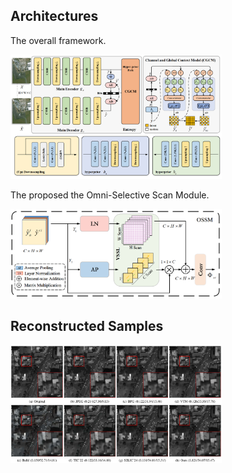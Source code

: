 ## Architectures
The overall framework.

<img src="./assets/framework.png"  style="zoom: 33%;" />

The proposed the Omni-Selective Scan Module.

<img src="./assets/ossm.png"  style="zoom: 33%;" />

## Reconstructed Samples
<img src="./assets/visual.png"  style="zoom: 33%;" />

